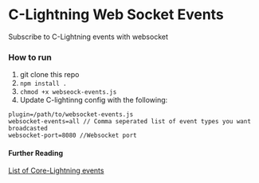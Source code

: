 # C-Lightning Web Socket Events

Subscribe to C-Lightning events with websocket

### How to run

1) git clone this repo
2) `npm install .`
3) `chmod +x webseock-events.js`
4) Update C-lightinng config with the following:
```
plugin=/path/to/websocket-events.js
websocket-events=all // Comma seperated list of event types you want broadcasted
websocket-port=8080 //Websocket port
```


#### Further Reading
[List of Core-Lightning events](https://docs.corelightning.org/docs/event-notifications)

